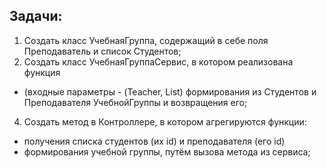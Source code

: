 
## Задачи:


1. Создать класс УчебнаяГруппа, содержащий в себе поля Преподаватель и список Студентов; 
2. Создать класс УчебнаяГруппаСервис, в котором реализована функция 
- (входные параметры - (Teacher, List<Student>) формирования из Студентов и Преподавателя УчебнойГруппы и возвращения его;
4. Создать метод в Контроллере, в котором агрегируются функции:
- получения списка студентов (их id) и преподавателя (его id)
- формирования учебной группы, путём вызова метода из сервиса;

